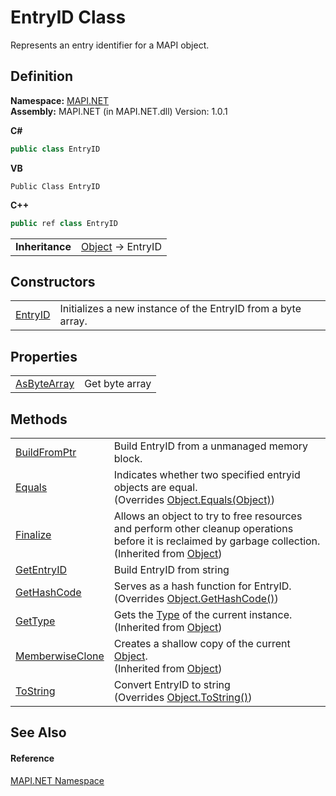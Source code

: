 # EntryID Class


Represents an entry identifier for a MAPI object.



## Definition
**Namespace:** <a href="N_MAPI_NET.md">MAPI.NET</a>  
**Assembly:** MAPI.NET (in MAPI.NET.dll) Version: 1.0.1

**C#**
``` C#
public class EntryID
```
**VB**
``` VB
Public Class EntryID
```
**C++**
``` C++
public ref class EntryID
```

<table><tr><td><strong>Inheritance</strong></td><td><a href="https://learn.microsoft.com/dotnet/api/system.object" target="_blank" rel="noopener noreferrer">Object</a>  →  EntryID</td></tr>
</table>



## Constructors
<table>
<tr>
<td><a href="M_MAPI_NET_EntryID__ctor.md">EntryID</a></td>
<td>Initializes a new instance of the EntryID from a byte array.</td></tr>
</table>

## Properties
<table>
<tr>
<td><a href="P_MAPI_NET_EntryID_AsByteArray.md">AsByteArray</a></td>
<td>Get byte array</td></tr>
</table>

## Methods
<table>
<tr>
<td><a href="M_MAPI_NET_EntryID_BuildFromPtr.md">BuildFromPtr</a></td>
<td>Build EntryID from a unmanaged memory block.</td></tr>
<tr>
<td><a href="M_MAPI_NET_EntryID_Equals.md">Equals</a></td>
<td>Indicates whether two specified entryid objects are equal.<br />(Overrides <a href="https://learn.microsoft.com/dotnet/api/system.object.equals#system-object-equals(system-object)" target="_blank" rel="noopener noreferrer">Object.Equals(Object)</a>)</td></tr>
<tr>
<td><a href="https://learn.microsoft.com/dotnet/api/system.object.finalize#system-object-finalize" target="_blank" rel="noopener noreferrer">Finalize</a></td>
<td>Allows an object to try to free resources and perform other cleanup operations before it is reclaimed by garbage collection.<br />(Inherited from <a href="https://learn.microsoft.com/dotnet/api/system.object" target="_blank" rel="noopener noreferrer">Object</a>)</td></tr>
<tr>
<td><a href="M_MAPI_NET_EntryID_GetEntryID.md">GetEntryID</a></td>
<td>Build EntryID from string</td></tr>
<tr>
<td><a href="M_MAPI_NET_EntryID_GetHashCode.md">GetHashCode</a></td>
<td>Serves as a hash function for EntryID.<br />(Overrides <a href="https://learn.microsoft.com/dotnet/api/system.object.gethashcode#system-object-gethashcode" target="_blank" rel="noopener noreferrer">Object.GetHashCode()</a>)</td></tr>
<tr>
<td><a href="https://learn.microsoft.com/dotnet/api/system.object.gettype#system-object-gettype" target="_blank" rel="noopener noreferrer">GetType</a></td>
<td>Gets the <a href="https://learn.microsoft.com/dotnet/api/system.type" target="_blank" rel="noopener noreferrer">Type</a> of the current instance.<br />(Inherited from <a href="https://learn.microsoft.com/dotnet/api/system.object" target="_blank" rel="noopener noreferrer">Object</a>)</td></tr>
<tr>
<td><a href="https://learn.microsoft.com/dotnet/api/system.object.memberwiseclone#system-object-memberwiseclone" target="_blank" rel="noopener noreferrer">MemberwiseClone</a></td>
<td>Creates a shallow copy of the current <a href="https://learn.microsoft.com/dotnet/api/system.object" target="_blank" rel="noopener noreferrer">Object</a>.<br />(Inherited from <a href="https://learn.microsoft.com/dotnet/api/system.object" target="_blank" rel="noopener noreferrer">Object</a>)</td></tr>
<tr>
<td><a href="M_MAPI_NET_EntryID_ToString.md">ToString</a></td>
<td>Convert EntryID to string<br />(Overrides <a href="https://learn.microsoft.com/dotnet/api/system.object.tostring#system-object-tostring" target="_blank" rel="noopener noreferrer">Object.ToString()</a>)</td></tr>
</table>

## See Also


#### Reference
<a href="N_MAPI_NET.md">MAPI.NET Namespace</a>  
